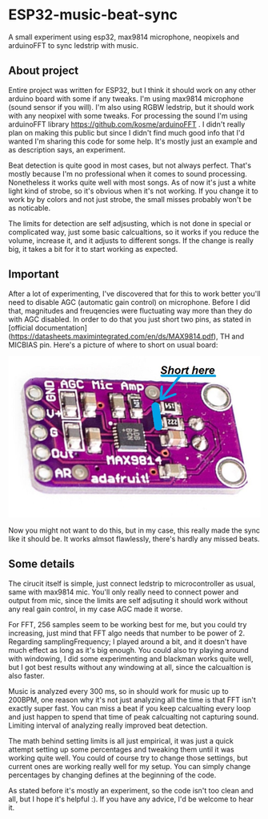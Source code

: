 # ESP32-music-beat-sync
A small experiment using esp32, max9814 microphone, neopixels and arduinoFFT to sync ledstrip with music.

## About project

Entire project was written for ESP32, but I think it should work on any other arduino board with some if any tweaks.
I'm using max9814 microphone (sound sensor if you will). I'm also using RGBW ledstrip, but it should work with any neopixel with some tweaks.
For processing the sound I'm using arduinoFFT library https://github.com/kosme/arduinoFFT . I didn't really plan on making this public but since I didn't find much good info that I'd wanted I'm sharing this code for some help. It's mostly just an example and as description says, an experiment.

Beat detection is quite good in most cases, but not always perfect. That's mostly because I'm no professional when it comes to sound processing. Nonetheless it works quite well with most songs. As of now it's just a white light kind of strobe, so it's obvious when it's not working. If you change it to work by by colors and not just strobe, the small misses probably won't be as noticable.

The limits for detection are self adjsusting, which is not done in special or complicated way, just some basic calcualtions, so it works if you reduce the volume, increase it, and it adjusts to different songs. If the change is really big, it takes a bit for it to start working as expected.

## Important

After a lot of experimenting, I've discovered that for this to work better you'll need to disable AGC (automatic gain control) on microphone. Before I did that, magnitudes and freuqencies were fluctuating way more than they do with AGC disabled. In order to do that you just short two pins, as stated in [official documentation] (https://datasheets.maximintegrated.com/en/ds/MAX9814.pdf), TH and MICBIAS pin. Here's a picture of where to short on usual board:

![short guide](
https://github.com/blaz-r/ESP32-music-beat-sync/blob/main/max9814Short.jpeg)

Now you might not want to do this, but in my case, this really made the sync like it should be. It works almsot flawlessly, there's hardly any missed beats.

## Some details

The cirucit itself is simple, just connect ledstrip to microcontroller as usual, same with max9814 mic. You'll only really need to connect power and output from mic, since the limits are self adjsuting it should work without any real gain control, in my case AGC made it worse.

For FFT, 256 samples seem to be working best for me, but you could try increasing, just mind that FFT algo needs that number to be power of 2. Regarding samplingFrequency; I played around a bit, and it doesn't have much effect as long as it's big enough. You could also try playing around with windowing, I did some experimenting and blackman works quite well, but I got best results without any windowing at all, since the calcualtion is also faster.

Music is analyzed every 300 ms, so in should work for music up to 200BPM, one reason why it's not just analyzing all the time is that FFT isn't exactly super fast. You can miss a beat if you keep calcualting every loop and just happen to spend that time of peak calcualting not capturing sound. Limiting interval of analyzing really improved beat detection.

The math behind setting limits is all just empirical, it was just a quick attempt setting up some percentages and tweaking them until it was working quite well. You could of course try to change those settings, but current ones are working really well for my setup. You can simply change percentages by changing defines at the beginning of the code.

As stated before it's mostly an experiment, so the code isn't too clean and all, but I hope it's helpful :). If you have any advice, I'd be welcome to hear it.